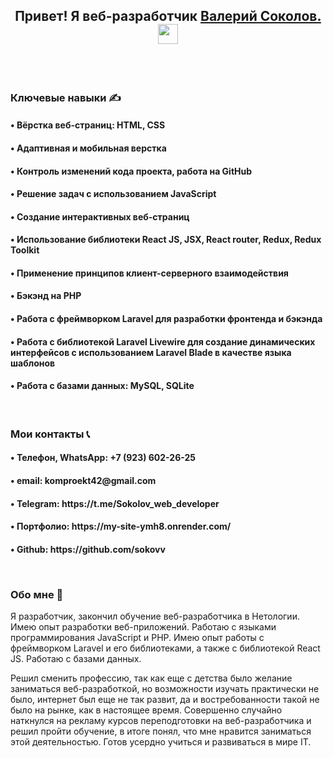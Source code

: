 <h2 align="center">Привет! Я веб-разработчик <a href="https://my-site-ymh8.onrender.com" target="_blank">Валерий Соколов.</a> 
<img src="https://github.com/blackcater/blackcater/raw/main/images/Hi.gif" height="32"/></h2>

<br>
<br>
<h3 align="start">Ключевые навыки ✍</h3>
<h4>• Вёрстка веб-страниц: HTML, CSS</h4>
<h4>• Адаптивная и мобильная верстка</p>
<h4>• Контроль изменений кода проекта, работа на GitHub</h4>
<h4>• Решение задач с использованием JavaScript</h4>
<h4>• Создание интерактивных веб-страниц</h4>
<h4>• Использование библиотеки React JS, JSX, React router, Redux, Redux Toolkit</h4>
<h4>• Применение принципов клиент-серверного взаимодействия</h4>
<h4>• Бэкэнд на PHP</h4>
<h4>• Работа с фреймворком Laravel для разработки фронтенда и бэкэнда</h4>
<h4>• Работа с библиотекой Laravel Livewire для создание динамических интерфейсов с использованием Laravel Blade в качестве языка шаблонов</h4>
<h4>• Работа с базами данных: MySQL, SQLite</h4>

<br>

<h3 align="start">Мои контакты 📞</h3>

<h4>• Телефон, WhatsApp: +7 (923) 602-26-25 </h4>
<h4>• email: komproekt42@gmail.com</p>
<h4>• Telegram: https://t.me/Sokolov_web_developer</h4>
<h4>• Портфолио: https://my-site-ymh8.onrender.com/</h4>
<h4>• Github: https://github.com/sokovv</p>

<br>

<h3 align="start">Обо мне 👨</h3>


<p> Я разработчик, закончил обучение веб-разработчика в Нетологии. Имею опыт разработки веб-приложений. Работаю с языками программирования JavaScript и PHP. Имею опыт работы с фреймворком Laravel и его библиотеками, а также с библиотекой React JS. Работаю с базами данных.</p>
<p>Решил сменить профессию, так как еще с детства было желание заниматься веб-разработкой, но возможности изучать практически не было, интернет был еще не так развит, да и востребованности такой не было на рынке, как в настоящее время. Совершенно случайно наткнулся на рекламу курсов переподготовки на веб-разработчика и решил пройти обучение, в итоге понял, что мне нравится заниматься этой деятельностью. Готов усердно учиться и развиваться в мире IT.</p>

<br>

